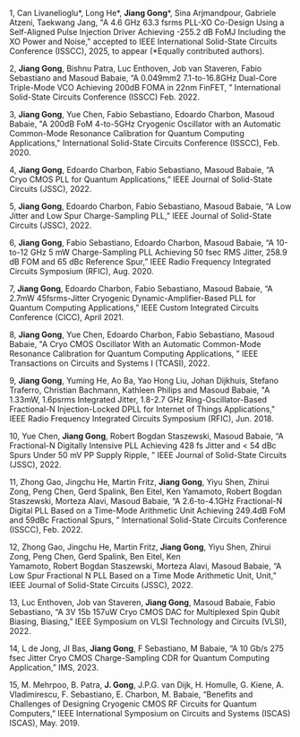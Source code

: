 1, Can Livanelioglu*, Long He*, **Jiang Gong***, Sina Arjmandpour, Gabriele Atzeni, Taekwang Jang, "A 4.6 GHz 63.3 fsrms PLL-XO Co-Design Using a Self-Aligned Pulse Injection Driver Achieving -255.2 dB FoMJ Including the XO Power and Noise," accepted to IEEE International Solid-State Circuits Conference (ISSCC), 2025, to appear (*Equally contributed authors).

2, **Jiang Gong**, Bishnu Patra, Luc Enthoven, Job van Staveren, Fabio Sebastiano and Masoud Babaie, “A 0.049mm2 7.1-to-16.8GHz Dual-Core Triple-Mode VCO Achieving 200dB FOMA in 22nm FinFET, ” International Solid-State Circuits Conference (ISSCC) Feb. 2022.

3, **Jiang Gong**, Yue Chen, Fabio Sebastiano, Edoardo Charbon, Masoud Babaie, "A 200dB FoM 4-to-5GHz Cryogenic Oscillator with an Automatic Common-Mode Resonance Calibration for Quantum Computing Applications," International Solid-State Circuits 
   Conference (ISSCC), Feb. 2020.

4, **Jiang Gong**, Edoardo Charbon, Fabio Sebastiano, Masoud Babaie, “A Cryo CMOS PLL for Quantum Applications,” IEEE Journal of Solid-State Circuits (JSSC), 2022.

5, **Jiang Gong**, Edoardo Charbon, Fabio Sebastiano, Masoud Babaie, “A Low Jitter and Low Spur Charge-Sampling PLL,” IEEE 
   Journal of Solid-State Circuits (JSSC), 2022.

6, **Jiang Gong**, Fabio Sebastiano, Edoardo Charbon, Masoud Babaie, “A 10-to-12 GHz 5 mW Charge-Sampling PLL Achieving 50 fsec RMS Jitter, 258.9 dB FOM and 65 dBc Reference Spur,” IEEE Radio
   Frequency Integrated Circuits Symposium (RFIC), Aug. 2020.

7, **Jiang Gong**, Edoardo Charbon, Fabio Sebastiano, Masoud Babaie, “A 2.7mW 45fsrms-Jitter Cryogenic Dynamic-Amplifier-Based PLL for Quantum Computing Applications,” IEEE Custom Integrated Circuits Conference (CICC), April 2021.

8, **Jiang Gong**, Yue Chen, Edoardo Charbon, Fabio Sebastiano, Masoud Babaie, "A Cryo CMOS Oscillator With an Automatic Common-Mode Resonance Calibration for Quantum Computing Applications, ” IEEE Transactions on Circuits and Systems I (TCASI), 
    2022.

9, **Jiang Gong**, Yuming He, Ao Ba, Yao Hong Liu, Johan Dijkhuis, Stefano Traferro, Christian Bachmann, Kathleen Philips and Masoud Babaie, "A 1.33mW, 1.6psrms Integrated Jitter, 1.8-2.7 GHz Ring-Oscillator-Based Fractional-N Injection-Locked 
   DPLL for Internet of Things Applications," IEEE Radio Frequency Integrated Circuits Symposium (RFIC), Jun. 2018.

10, Yue Chen, **Jiang Gong**, Robert Bogdan Staszewski, Masoud Babaie, “A Fractional-N Digitally Intensive PLL Achieving 428 fs Jitter and < 54 dBc Spurs Under 50 mV PP Supply Ripple, ” IEEE Journal of Solid-State Circuits (JSSC), 2022.

11, Zhong Gao, Jingchu He, Martin Fritz, **Jiang Gong**, Yiyu Shen, Zhirui Zong, Peng Chen, Gerd Spalink, Ben Eitel, Ken 
   Yamamoto, Robert Bogdan Staszewski, Morteza Alavi, Masoud Babaie, “A 2.6-to-4.1GHz Fractional-N Digital PLL Based on a 
   Time-Mode Arithmetic Unit Achieving 249.4dB FoM and 59dBc Fractional Spurs, ” International Solid-State Circuits 
   Conference (ISSCC), Feb. 2022.

12, Zhong Gao, Jingchu He, Martin Fritz, **Jiang Gong**, Yiyu Shen, Zhirui Zong, Peng Chen, Gerd Spalink, Ben Eitel, Ken     
    Yamamoto, Robert Bogdan Staszewski, Morteza Alavi, Masoud Babaie, “A Low Spur Fractional N PLL Based on a Time Mode 
    Arithmetic Unit, Unit,” IEEE Journal of Solid-State Circuits (JSSC), 2022.

13, Luc Enthoven, Job van Staveren, **Jiang Gong**, Masoud Babaie, Fabio Sebastiano, “A 3V 15b 157uW Cryo CMOS DAC for 
    Multiplexed Spin Qubit Biasing, Biasing,” IEEE Symposium on VLSI Technology and Circuits (VLSI), 2022.

14, L de Jong, JI Bas, **Jiang Gong**, F Sebastiano, M Babaie, “A 10 Gb/s 275 fsec Jitter Cryo CMOS Charge-Sampling CDR for 
    Quantum Computing Application,” IMS, 2023.

15, M. Mehrpoo, B. Patra, **J. Gong**, J.P.G. van Dijk, H. Homulle, G. Kiene, A. Vladimirescu, F. Sebastiano,
   E. Charbon, M. Babaie, “Benefits and Challenges of Designing Cryogenic CMOS RF Circuits for Quantum
   Computers,” IEEE International Symposium on Circuits and Systems (ISCAS) ISCAS), May. 2019.
